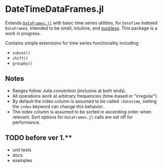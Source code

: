 # DateTimeDataFrames.jl

Extends [`DataFrames.jl`](https://github.com/JuliaData/DataFrames.jl) with basic time series utilities, for `DateTime` indexed `DataFrame`s.
Intended to be small, intuitive, and [suckless](https://suckless.org/philosophy). This package is a work in progress.

Contains simple extensions for time series functionality including:
* `subset()`
* `shift()`
* `groupby()`

## Notes
* Ranges follow Julia convention (inclusive at both ends).
* All operations work at arbitrary frequencies (time-based or "irregular").
* By default the index column is assumed to be called `:datetime`, setting the `index` keyword can change this behavior.
* The index column is assumed to be sorted in ascending order when relevant. Sort options for `DataFrames.jl` calls are set off for performance.

## TODO before ver 1.**
* unit tests
* docs
* examples

